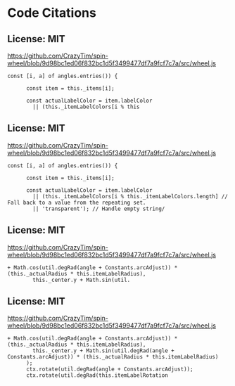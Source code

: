 # Code Citations

## License: MIT
https://github.com/CrazyTim/spin-wheel/blob/9d98bc1ed06f832bc1d5f3499477df7a9fcf7c7a/src/wheel.js

```
const [i, a] of angles.entries()) {

      const item = this._items[i];

      const actualLabelColor = item.labelColor
        || (this._itemLabelColors[i % this
```


## License: MIT
https://github.com/CrazyTim/spin-wheel/blob/9d98bc1ed06f832bc1d5f3499477df7a9fcf7c7a/src/wheel.js

```
const [i, a] of angles.entries()) {

      const item = this._items[i];

      const actualLabelColor = item.labelColor
        || (this._itemLabelColors[i % this._itemLabelColors.length] // Fall back to a value from the repeating set.
        || 'transparent'); // Handle empty string/
```


## License: MIT
https://github.com/CrazyTim/spin-wheel/blob/9d98bc1ed06f832bc1d5f3499477df7a9fcf7c7a/src/wheel.js

```
+ Math.cos(util.degRad(angle + Constants.arcAdjust)) * (this._actualRadius * this.itemLabelRadius),
        this._center.y + Math.sin(util.
```


## License: MIT
https://github.com/CrazyTim/spin-wheel/blob/9d98bc1ed06f832bc1d5f3499477df7a9fcf7c7a/src/wheel.js

```
+ Math.cos(util.degRad(angle + Constants.arcAdjust)) * (this._actualRadius * this.itemLabelRadius),
        this._center.y + Math.sin(util.degRad(angle + Constants.arcAdjust)) * (this._actualRadius * this.itemLabelRadius)
      );
      ctx.rotate(util.degRad(angle + Constants.arcAdjust));
      ctx.rotate(util.degRad(this.itemLabelRotation
```

